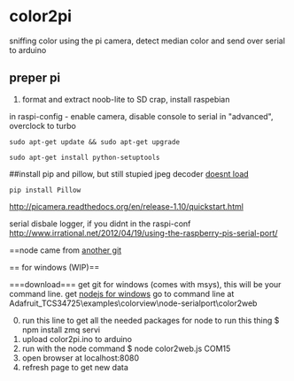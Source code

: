 # color2pi
sniffing color using the pi camera, detect median color and send over serial to arduino
## preper pi
1. format and extract noob-lite to SD crap, install raspebian

in raspi-config - enable camera, disable console to serial in "advanced", overclock to turbo


```sudo apt-get update && sudo apt-get upgrade```

```sudo apt-get install python-setuptools```

##install pip and pillow, 
but still stupied jpeg decoder [doesnt load]( http://stackoverflow.com/questions/4632261/pil-jpeg-library-help)

```pip install Pillow```

http://picamera.readthedocs.org/en/release-1.10/quickstart.html

serial disbale logger, if you didnt in the raspi-conf
http://www.irrational.net/2012/04/19/using-the-raspberry-pis-serial-port/


==node 
came from [another git](https://github.com/shenkarSElab/Adafruit_TCS34725/tree/master/examples/colorview/node-serialport)



== for windows (WIP)==

===download===
get git for windows (comes with msys), this will be your command line.
get [nodejs for windows](http://blog.teamtreehouse.com/install-node-js-npm-windows)
go to command line at Adafruit_TCS34725\examples\colorview\node-serialport\color2web

0. run this line to get all the needed packages for node to run this thing
$ npm install zmq servi
1. upload color2pi.ino to arduino
2. run with the node command 
$ node color2web.js COM15
3. open browser at localhost:8080
4. refresh page to get new data

